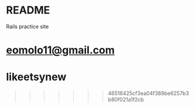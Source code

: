 # README

Rails practice site

eomolo11@gmail.com
=======
# likeetsynew
>>>>>>> 46516425cf3ea04f389be6257b3b80f021a1f2cb
